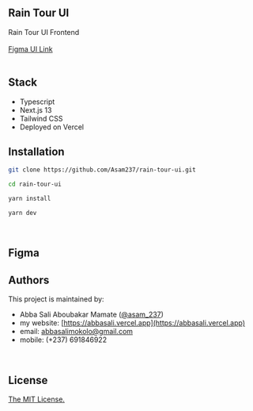 ## Rain Tour UI

Rain Tour UI Frontend
<br/>
<br/>
[Figma UI Link](https://dribbble.com/shots/21872677-Rain-Tour-Travel-Agency)
<br/>
<br/>

## Stack

- Typescript
- Next.js 13
- Tailwind CSS
- Deployed on Vercel
  <br/>

## Installation

```bash
git clone https://github.com/Asam237/rain-tour-ui.git

cd rain-tour-ui

yarn install

yarn dev
```

<br />

## Figma

## Authors

This project is maintained by:

- Abba Sali Aboubakar Mamate ([@asam_237](https://twitter.com/asam_237))
- my website: [https://abbasali.vercel.app](https://abbasali.vercel.app)
- email: abbasalimokolo@gmail.com
- mobile: (+237) 691846922

<br />

## License

[The MIT License.](https://opensource.org/licenses/MIT)
